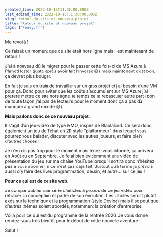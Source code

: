```yaml
---
created_time: 2022-10-15T11:30:00.000Z
last_edited_time: 2022-10-15T11:30:00.000Z
slug: retour-du-site-et-nouveau-projet
title: "Retour du site et nouveau projet"
tags: ["Feavy.fr"]
---
```

Me revoilà !

Ce faisait un moment que ce site était hors ligne mais il est maintenant de retour !

J’ai à nouveau dû le migrer pour le passer cette fois-ci de MS Azure à PlanetHoster (juste après avoir fait l’inverse 😆) mais maintenant c’est bon, ça devrait plus bouger.

En fait je suis en train de travailler sur un gros projet et j’ai besoin d’une VM pour ça. Donc pour éviter que les coûts s’accumulent sur MS Azure j’ai préféré mettre ce site hors ligne, le temps de le rebasculer autre part (bon de toute façon j’ai pas de lecteurs pour le moment donc ça a pas dû manquer à grand monde 😅).

**Mais parlons donc de ce nouveau projet**.

Il s’agit d’un jeu-vidéo de type MMO, inspiré de Blablaland. Ce sera donc également un jeu de Tchat en 2D style “platformeur” dans lequel vous pourrez vous balader, discuter avec les autres joueurs, et faire plein d’autres choses !

Je n’en dis pas trop pour le moment mais tenez-vous informé, ça arrivera en Août ou en Septembre. Je ferai bien évidemment une vidéo de présentation du jeu sur ma chaîne YouTube lorsqu’il sortira donc n’hésitez pas à vous abonner si ce n’est pas déjà fait. Surtout qu’à terme je prévois aussi d’y faire des lives programmation, dessin, et autre… sur ce jeu !

**Pour ce qui est de ce site web.**

Je compte publier une série d’articles à propos de ce jeu vidéo pour retracer sa conception et parler de son évolution. Les articles seront plutôt axés sur la technique et la programmation (style Devlog) mais il se peut que d’autres thèmes soient abordés, notamment la création d’entreprise.

Voila pour ce qui est du programme de la rentrée 2020. Je vous donne rendez-vous très bientôt pour le début de cette nouvelle aventure !

Salut !
